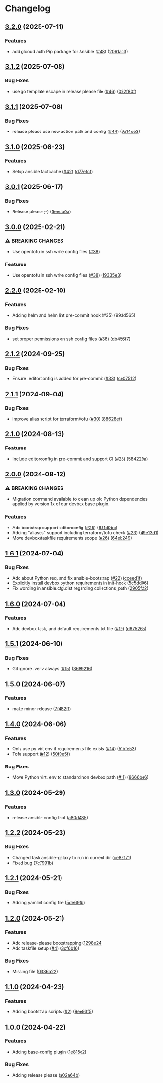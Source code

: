 # Changelog

## [3.2.0](https://github.com/onlinecity/devops-tools/compare/v3.1.2...v3.2.0) (2025-07-11)


### Features

* add glcoud auth Pip package for Ansible ([#48](https://github.com/onlinecity/devops-tools/issues/48)) ([2061ac3](https://github.com/onlinecity/devops-tools/commit/2061ac3cbaaef335929f6fff7959ff4de8e770ca))

## [3.1.2](https://github.com/onlinecity/devops-tools/compare/v3.1.1...v3.1.2) (2025-07-08)


### Bug Fixes

* use go template escape in release please file ([#46](https://github.com/onlinecity/devops-tools/issues/46)) ([092f80f](https://github.com/onlinecity/devops-tools/commit/092f80fbce9c8ef3ebaa10e9374abca7889d35be))

## [3.1.1](https://github.com/onlinecity/devops-tools/compare/v3.1.0...v3.1.1) (2025-07-08)


### Bug Fixes

* release please use new action path and config ([#44](https://github.com/onlinecity/devops-tools/issues/44)) ([9a14ce3](https://github.com/onlinecity/devops-tools/commit/9a14ce3ecb3e3e8910560085a60e62522bb227ff))

## [3.1.0](https://github.com/onlinecity/devops-tools/compare/v3.0.1...v3.1.0) (2025-06-23)


### Features

* Setup ansible factcache ([#42](https://github.com/onlinecity/devops-tools/issues/42)) ([d77efcf](https://github.com/onlinecity/devops-tools/commit/d77efcf126091b8dd27435e370edaa3029b6e2ed))

## [3.0.1](https://github.com/onlinecity/devops-tools/compare/v3.0.0...v3.0.1) (2025-06-17)


### Bug Fixes

* Release please ;-) ([5eedb0a](https://github.com/onlinecity/devops-tools/commit/5eedb0aa70696a8c71ffa84ebd0dcdcc3f67d35e))

## [3.0.0](https://github.com/onlinecity/devops-tools/compare/v2.2.0...v3.0.0) (2025-02-21)


### ⚠ BREAKING CHANGES

* Use opentofu in ssh write config files ([#38](https://github.com/onlinecity/devops-tools/issues/38))

### Features

* Use opentofu in ssh write config files ([#38](https://github.com/onlinecity/devops-tools/issues/38)) ([19335e3](https://github.com/onlinecity/devops-tools/commit/19335e37e921d4db9d59aa2ce46f681e89cc98b0))

## [2.2.0](https://github.com/onlinecity/devops-tools/compare/v2.1.2...v2.2.0) (2025-02-10)


### Features

* Adding helm and helm lint pre-commit hook ([#35](https://github.com/onlinecity/devops-tools/issues/35)) ([993d565](https://github.com/onlinecity/devops-tools/commit/993d565e65c503839843e3afa70da8ee81e36b49))


### Bug Fixes

* set proper permissions on ssh config files ([#36](https://github.com/onlinecity/devops-tools/issues/36)) ([db456f7](https://github.com/onlinecity/devops-tools/commit/db456f72be7576063189b3914ad0c8170b90950e))

## [2.1.2](https://github.com/onlinecity/devops-tools/compare/v2.1.1...v2.1.2) (2024-09-25)


### Bug Fixes

* Ensure .editorconfig is added for pre-commit ([#33](https://github.com/onlinecity/devops-tools/issues/33)) ([ce07512](https://github.com/onlinecity/devops-tools/commit/ce0751250b38c35a646b2becb367183e704d2a6a))

## [2.1.1](https://github.com/onlinecity/devops-tools/compare/v2.1.0...v2.1.1) (2024-09-04)


### Bug Fixes

* improve alias script for terraform/tofu ([#30](https://github.com/onlinecity/devops-tools/issues/30)) ([88628ef](https://github.com/onlinecity/devops-tools/commit/88628ef927549686e0f1752c08c5265ece3f9d4d))

## [2.1.0](https://github.com/onlinecity/devops-tools/compare/v2.0.0...v2.1.0) (2024-08-13)


### Features

* Include editorconfig in pre-commit and support CI ([#28](https://github.com/onlinecity/devops-tools/issues/28)) ([584229a](https://github.com/onlinecity/devops-tools/commit/584229aa84d133a48cca7860263711c0864b836b))

## [2.0.0](https://github.com/onlinecity/devops-tools/compare/v1.6.1...v2.0.0) (2024-08-12)


### ⚠ BREAKING CHANGES

* Migration command available to clean up old Python dependencies applied by version 1x of our devbox base plugin.

### Features

* Add bootstrap support editorconfig ([#25](https://github.com/onlinecity/devops-tools/issues/25)) ([881d9be](https://github.com/onlinecity/devops-tools/commit/881d9be11b2563b97ba462c372df3e84ffe1e041))
* Adding "aliases" support including terraform/tofu check ([#23](https://github.com/onlinecity/devops-tools/issues/23)) ([49e13d1](https://github.com/onlinecity/devops-tools/commit/49e13d12b08319a342bb1f8406ee368dd9618dc5))
* Move devbox/taskfile requirements scope ([#26](https://github.com/onlinecity/devops-tools/issues/26)) ([64eb249](https://github.com/onlinecity/devops-tools/commit/64eb2498051d395dedbd36a1315d61c8a436fe31))

## [1.6.1](https://github.com/onlinecity/devops-tools/compare/v1.6.0...v1.6.1) (2024-07-04)


### Bug Fixes

* Add about Python req. and fix ansible-bootstrap ([#22](https://github.com/onlinecity/devops-tools/issues/22)) ([cceed1f](https://github.com/onlinecity/devops-tools/commit/cceed1fbd9d467e5a2a1ec20cf973829e6575b9b))
* Explicitly install devbox python requirements in init-hook ([5c5dd06](https://github.com/onlinecity/devops-tools/commit/5c5dd06578547389ba9c2792787f2f5617e80a3d))
* Fix wording in ansible.cfg.dist regarding collections_path ([2905f22](https://github.com/onlinecity/devops-tools/commit/2905f226fdba6fc51a834a00bb3ead6f49860635))

## [1.6.0](https://github.com/onlinecity/devops-tools/compare/v1.5.1...v1.6.0) (2024-07-04)


### Features

* Add devbox task, and default requirements.txt file ([#19](https://github.com/onlinecity/devops-tools/issues/19)) ([d675265](https://github.com/onlinecity/devops-tools/commit/d6752651227113f92592be2374dbe825446d9687))

## [1.5.1](https://github.com/onlinecity/devops-tools/compare/v1.5.0...v1.5.1) (2024-06-10)


### Bug Fixes

* Git ignore .venv always ([#15](https://github.com/onlinecity/devops-tools/issues/15)) ([3689216](https://github.com/onlinecity/devops-tools/commit/36892162b51a51791653b7a0e29841bd38c5bd1b))

## [1.5.0](https://github.com/onlinecity/devops-tools/compare/v1.4.0...v1.5.0) (2024-06-07)


### Features

* make minor release ([7f482ff](https://github.com/onlinecity/devops-tools/commit/7f482ff7ba4e6da4b6f861ed505963dce3bb42fe))

## [1.4.0](https://github.com/onlinecity/devops-tools/compare/v1.3.0...v1.4.0) (2024-06-06)


### Features

* Only use py virt env if requirements file exists ([#14](https://github.com/onlinecity/devops-tools/issues/14)) ([51bfe53](https://github.com/onlinecity/devops-tools/commit/51bfe53e620a875ac6bb673ef6292a918193a5ba))
* Tofu support ([#12](https://github.com/onlinecity/devops-tools/issues/12)) ([50f0e5f](https://github.com/onlinecity/devops-tools/commit/50f0e5feee1575610ced7fda0513e276db42515a))


### Bug Fixes

* Move Python virt. env to standard non devbox path ([#11](https://github.com/onlinecity/devops-tools/issues/11)) ([8666be6](https://github.com/onlinecity/devops-tools/commit/8666be6e0e109276e76732a56fce20cf1116c49f))

## [1.3.0](https://github.com/onlinecity/devops-tools/compare/v1.2.2...v1.3.0) (2024-05-29)


### Features

* release ansible config feat ([a80d485](https://github.com/onlinecity/devops-tools/commit/a80d485db2e8731dcaaeeed6b87ee1a6f9469085))

## [1.2.2](https://github.com/onlinecity/devops-tools/compare/v1.2.1...v1.2.2) (2024-05-23)


### Bug Fixes

* Changed task ansible-galaxy to run in current dir ([ce82171](https://github.com/onlinecity/devops-tools/commit/ce8217163444738742336326ea1c074dd76b9663))
* Fixed bug ([7c7991b](https://github.com/onlinecity/devops-tools/commit/7c7991b05d6e4525807d59cd07fb96a77f276e00))

## [1.2.1](https://github.com/onlinecity/devops-tools/compare/v1.2.0...v1.2.1) (2024-05-21)


### Bug Fixes

* Adding yamlint config file ([5de69fb](https://github.com/onlinecity/devops-tools/commit/5de69fba900511e3219247e70de5f00f1c288caa))

## [1.2.0](https://github.com/onlinecity/devops-tools/compare/v1.1.0...v1.2.0) (2024-05-21)


### Features

* Add release-please bootstrapping ([1298e24](https://github.com/onlinecity/devops-tools/commit/1298e24ab2e3b895e42953b8efddb97afeee5ad8))
* Add taskfile setup ([#4](https://github.com/onlinecity/devops-tools/issues/4)) ([3cf6b16](https://github.com/onlinecity/devops-tools/commit/3cf6b1662f333737bd52ae438216d272c73c96b8))


### Bug Fixes

* Missing file ([0336a22](https://github.com/onlinecity/devops-tools/commit/0336a225efa32889fb7e78f1955709a1854d473a))

## [1.1.0](https://github.com/onlinecity/devops-tools/compare/v1.0.0...v1.1.0) (2024-04-23)


### Features

* Adding bootstrap scripts ([#2](https://github.com/onlinecity/devops-tools/issues/2)) ([9ee93f5](https://github.com/onlinecity/devops-tools/commit/9ee93f52e4f1f0ec587e58ce034c583f6f980e75))

## 1.0.0 (2024-04-22)


### Features

* Adding base-config plugin ([1e815e2](https://github.com/onlinecity/devops-tools/commit/1e815e2d21bd20dbefe5cd8d202a3a35c0bd0d71))


### Bug Fixes

* Adding release please ([a02a64b](https://github.com/onlinecity/devops-tools/commit/a02a64b844088c5ce003a11b6894fed20398b9f3))
